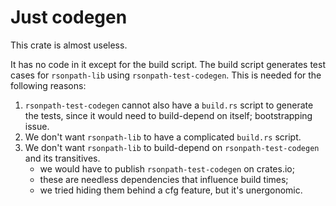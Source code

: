 # Just codegen

This crate is almost useless.

It has no code in it except for the build script. The build script generates test cases for `rsonpath-lib`
using `rsonpath-test-codegen`. This is needed for the following reasons:

1. `rsonpath-test-codegen` cannot also have a `build.rs` script to generate the tests, since it would need to build-depend on itself;
bootstrapping issue.
2. We don't want `rsonpath-lib` to have a complicated `build.rs` script.
3. We don't want `rsonpath-lib` to build-depend on `rsonpath-test-codegen` and its transitives.
    - we would have to publish `rsonpath-test-codegen` on crates.io;
    - these are needless dependencies that influence build times;
    - we tried hiding them behind a cfg feature, but it's unergonomic.
